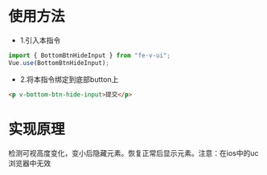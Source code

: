 # 使用方法
* 1.引入本指令

```javascript
import { BottomBtnHideInput } from "fe-v-ui";
Vue.use(BottomBtnHideInput);
```
* 2.将本指令绑定到底部button上

```html
<p v-bottom-btn-hide-input>提交</p>
```

# 实现原理
检测可视高度变化，变小后隐藏元素。恢复正常后显示元素。注意：在ios中的uc浏览器中无效